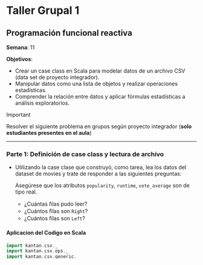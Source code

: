 # Taller Grupal  1
## Programación funcional reactiva

**Semana**: 11

**Objetivos**:

- Crear un case class en Scala para modelar datos de un archivo CSV (data set de proyecto integrador).
- Manipular datos como una lista de objetos y realizar operaciones estadísticas.
- Comprender la relación entre datos y aplicar fórmulas estadísticas a análisis exploratorios.

> [!IMPORTANT]
> Resolver el siguiente problema en grupos según proyecto integrador (**solo estudiantes presentes en el aula**)

***



### Parte 1: Definición de case class y lectura de archivo

- Utilizando la case clase que construyó, como tarea, lea los datos del dataset de movies y trate de responder a las siguientes preguntas:

  Asegúrese que los atributos `popularity`, `runtime`, `vote_average` son de tipo real.

  - ¿Cuántas ﬁlas pudo leer?
  - ¿Cuántos ﬁlas son `Right`?
  - ¿Cuántos ﬁlas son `Left`?

 #### Aplicacion del Codigo en Scala
```scala
import kantan.csv._
import kantan.csv.ops._
import kantan.csv.generic._
import java.io.File

case class Movie(
                  adult: Boolean,
                  belongs_to_collection: String,
                  budget: Int,
                  genres: String,
                  homepage: String,
                  id: Int,
                  imdb_id: String,
                  original_language: String,
                  original_title: String,
                  overview: String,
                  popularity: Double,
                  poster_path: String,
                  production_companies: String,
                  production_countries: String,
                  release_date: String,
                  revenue: Double,
                  runtime: Double,
                  spoken_languages: String,
                  status: String,
                  tagline: String,
                  title: String,
                  video: Boolean,
                  vote_average: Double,
                  vote_count: Int,
                  keywords: String,
                  cast: String,
                  crew: String,
                  ratings: String
                )

object Movies extends App {
  val path2DataFile2 = "C:\\Users\\bvalv\\OneDrive\\Escritorio\\pi_movies_complete.csv"

  // Configurar lectura del CSV con delimitador ';'
  val dataSource2 = new File(path2DataFile2)
    .readCsv[List, Movie](rfc.withHeader.withCellSeparator(';'))

  // Filtrar filas válidas
  val rowsRight = dataSource2.collect {
    case Right(movie) => movie
  }

  val cantidadR = rowsRight.length // Registrar la longitud de la lista con las filas validas

  // Filtrar filas no validas
  val rowsLeft = dataSource2.collect {
    case Left(movie) => movie
  }

  val cantidadL = rowsLeft.length // Registrar la longitud de la lista con las filas invalidas

  println(f"Filas validas: $cantidadR ; Filas invalidas: $cantidadL")
```

#### Captura de Pantalla de Ejecución

![image](https://github.com/user-attachments/assets/4b75a596-ea78-40e9-b39c-cd66f9ab63d0)

- Ahora modiﬁque el case class para que el atributo runtime sea del tipo
`Option[Double]` y vuelva a responder las preguntas anteriores.

#### Aplicacion del Código
```scala
println("El atributo runtime sea del tipo Option[Double]")
  val rows = dataSource2.collect {
    case Right(movie) => movie
    case Left(movie) => movie
  }
  val rowsR = dataSource2.collect {
    case Right(movie) => movie
  }
  val rowsL = dataSource2.collect {
    case Left(movie) => movie
  }
  val nro_datos = rows.length
  println("Filas Totales: "+nro_datos) // 3497 Filas Totales
  val nro_datos_R = rowsR.length
  println("Filas Validas: "+nro_datos_R) // 3471 Filas validas
  val nro_datos_L = rowsL.length
  println("Filas Invalidas: "+nro_datos_L) // 26 Filas invalidas
```

#### Captura de Pantalla de Ejecucion

![image](https://github.com/user-attachments/assets/5ae474b3-a4a3-426a-aed5-490355c5ee24)



### Parte 2: Análisis de datos

- ¿Cuál es el tiempo promedio que duran las películas dentro del dataset? (use la propiedad `runtime`)
- Encuentra el objeto `Movie` con el mayor número de votos (`vote_count`)
- Calcula la desviación estándar del tiempo de ejecución (`runtime`) usando la fórmula:

  $$
  \sigma = \sqrt{\frac{\sum_{i=1}^{n} (x_i - \overline{x})^2}{n}}
  $$

  Donde $x_i$ es la calificación de cada película, $\overline{x}$ es el promedio de las calificaciones y $n$ es el número total de películas.

#### Aplicación del código en Scala
```scala
val rows = dataSource2.collect {
    case Right(movie) => movie
  }
  val runtimes = rows.map(_.runtime)
  val runtimePromedio = runtimes.sum / runtimes.size

  val peliculaMasVotada = rows.maxByOption(_.vote_count)

  println(f"El tiempo promedio de duración es: $runtimePromedio%.2f minutos")
  peliculaMasVotada match {
    case Some(movie) =>
      println(s"La película con más votos es '${movie.title}' con ${movie.vote_count} votos.")
  }

  // Calcular desviacion estandar de "runtime"
  // Promedio calificaciones peliculas
  val runtimes = rowsRight.map(_.runtime)
  val runtimePromedio = runtimes.sum / runtimes.size

  val varianza = runtimes.map(runtime => Math.pow(runtime - runtimePromedio, 2)).sum / runtimes.size
  val desviacionEstandar = Math.sqrt(varianza)

  println(f"Promedio Tiempo de ejecución de peliculas: $runtimePromedio%.2f")
  println(f"Desviacion Estandar: $desviacionEstandar%.2f")
```

#### Captura de Ejecucion del Codigo

![image](https://github.com/user-attachments/assets/19ff9449-c7f8-443b-9918-24ddfe29bbea)

![image](https://github.com/user-attachments/assets/3af29559-6a20-4501-b760-a2641efd2cd7)

![image](https://github.com/user-attachments/assets/4fe81144-1cbb-47fb-9371-762b6c6286c4)


### Calificación:

Una vez que termine debe presentar su trabajo a su docente.

- 10 puntos si presenta en el horario de prácticas y experimentación.
- 7 puntos si presenta en el horario de tutoría

La hora máxima de presentación será las 08h30
